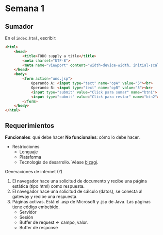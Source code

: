 # Semana 1
## Sumador
En el `index.html`, escribir:
```html
<html>
    <head>
        <title>TODO supply a title</title>
        <meta charset="UTF-8">
        <meta name="viewport" content="width=device-width, initial-scale=1.0">
    </head>
    <body>
        <form action="uno.jsp">
            Operando A: <input type="text" name="opA" value="5"><br>
            Operando B: <input type="text" name="opB" value="5"><br>
            <input type="submit" value="Click para sumar" name="btn1">
            <input type="submit" value="Click para restar" name="btn2">            
        </form>
    </body>
</html>
```

## Requerimientos
**Funcionales**: qué debe hacer
**No funcionales**: cómo lo debe hacer. 
- Restricciones
	- Lenguaje
	- Plataforma
	- Tecnología de desarrollo.
 Véase [bizagi](https://www.bizagi.com/es).

Generaciones de internet (?)
1. El navegador hace una solicitud de documento y recibe una página estática (tipo html) como respuesta.
2. El navegador hace una solicitud de cálculo (datos), se conecta al gateway y recibe una respuesta.
3. Páginas activas. Está el .asp de Microsoft y .jsp de Java. Las páginas tiene código embebido. 
	- Servidor
	- Sesión
	- Buffer de request $\leftarrow$ campo, valor.
	- Buffer de response
